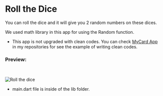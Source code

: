 # Roll the Dice
You can roll the dice and it will give you 2 random numbers on these dices.

We used math library in this app for using the Random function.<br>
- This app is not upgraded with clean codes. You can check [MyCard App](https://github.com/batuhan-yaras/MyCard) in my repositories for see the example of writing clean codes.

### Preview:
<br>

![Roll the dice](https://user-images.githubusercontent.com/118076077/209688218-b67bf5d6-7075-433a-84d0-4b4a1e2e02f1.gif)

- main.dart file is inside of the lib folder.

